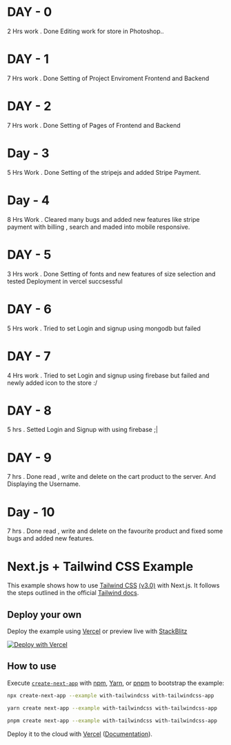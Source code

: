 # DAY - 0
2 Hrs work . Done Editing work for store in Photoshop..

# DAY - 1
7 Hrs work . Done Setting of Project Enviroment Frontend and Backend

# DAY - 2
7 Hrs work . Done Setting of Pages of Frontend and Backend

# Day - 3
5 Hrs Work . Done Setting of the stripejs and added Stripe Payment.

# Day - 4
8 Hrs Work . Cleared many bugs and added new features like stripe payment with billing , search and maded into mobile responsive.

# DAY - 5
3 Hrs work . Done Setting of fonts and new features of size selection and tested Deployment in vercel succsessful

# DAY - 6
5 Hrs work . Tried to set Login and signup using mongodb but failed

# DAY - 7
4 Hrs work . Tried to set Login and signup using firebase but failed and newly added icon to the store :/

# DAY - 8
5 hrs . Setted Login and Signup with using firebase ;|

# DAY - 9
7 hrs . Done read , write and delete on the cart product to the server. And Displaying the Username.

# Day - 10
7 hrs . Done read , write and delete on the favourite product and fixed some bugs and added new features.


# Next.js + Tailwind CSS Example

This example shows how to use [Tailwind CSS](https://tailwindcss.com/) [(v3.0)](https://tailwindcss.com/blog/tailwindcss-v3) with Next.js. It follows the steps outlined in the official [Tailwind docs](https://tailwindcss.com/docs/guides/nextjs).

## Deploy your own

Deploy the example using [Vercel](https://vercel.com?utm_source=github&utm_medium=readme&utm_campaign=next-example) or preview live with [StackBlitz](https://stackblitz.com/github/vercel/next.js/tree/canary/examples/with-tailwindcss)

[![Deploy with Vercel](https://vercel.com/button)](https://vercel.com/new/git/external?repository-url=https://github.com/vercel/next.js/tree/canary/examples/with-tailwindcss&project-name=with-tailwindcss&repository-name=with-tailwindcss)

## How to use

Execute [`create-next-app`](https://github.com/vercel/next.js/tree/canary/packages/create-next-app) with [npm](https://docs.npmjs.com/cli/init), [Yarn](https://yarnpkg.com/lang/en/docs/cli/create/), or [pnpm](https://pnpm.io) to bootstrap the example:

```bash
npx create-next-app --example with-tailwindcss with-tailwindcss-app
```

```bash
yarn create next-app --example with-tailwindcss with-tailwindcss-app
```

```bash
pnpm create next-app --example with-tailwindcss with-tailwindcss-app
```

Deploy it to the cloud with [Vercel](https://vercel.com/new?utm_source=github&utm_medium=readme&utm_campaign=next-example) ([Documentation](https://nextjs.org/docs/deployment)).
